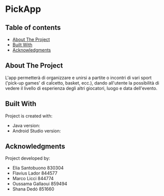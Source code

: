 # PickApp


## Table of contents
* [About The Project](#about-the-project)
* [Built With](#built-with)
* [Acknowledgments](#acknowledgments)


<!-- ABOUT THE PROJECT -->
## About The Project
L'app permetterà di organizzare e unirsi a partite o incontri di vari sport ('pick-up games' di
calcetto, basket, ecc.), dando all'utente la possibilità di vedere il livello di esperienza degli
altri giocatori, luogo e data dell'evento.


<!-- BUILT WITH -->
## Built With
Project is created with:
* Java version:
* Android Studio version:


<!-- ACKNOWLEDGMENTS -->
## Acknowledgments
Project developed by:
* Elia Santobuono 830304
* Flavius Lador 844577
* Marco Licci 844774
* Oussama Gallaoui 859494
* Shana Dedó 851660